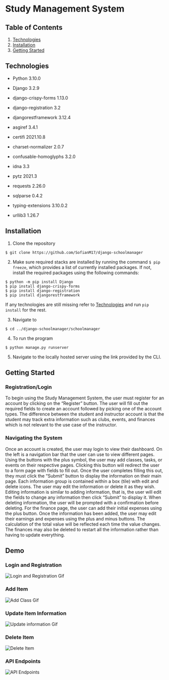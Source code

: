 # Study Management System

## Table of Contents
1. [Technologies](#technologies)
2. [Installation](#installation)
3. [Getting Started](#getting-started)

## Technologies

- Python 3.10.0
- Django 3.2.9
- django-crispy-forms 1.13.0
- django-registration 3.2
- djangorestframework 3.12.4

- asgiref 3.4.1
- certifi 2021.10.8
- charset-normalizer 2.0.7
- confusable-homoglyphs 3.2.0
- idna 3.3
- pytz 2021.3
- requests 2.26.0
- sqlparse 0.4.2
- typing-extensions 3.10.0.2
- urllib3 1.26.7

## Installation

1. Clone the repository
```
$ git clone https://github.com/SofianM17/django-schoolmanager
```

2. Make sure required stacks are installed by running the command ```$ pip freeze```, which provides a list of currently installed packages. If not, install the required packages using the following commands:
```
$ python -m pip install Django
$ pip install django-crispy-forms
$ pip install django-registration
$ pip install djangorestframework
```
If any technologies are still missing refer to [Technologies](#technologies) and run ```pip install``` for the rest.

3. Navigate to
```
$ cd ../django-schoolmanager/schoolmanager
```

4. To run the program
```
$ python manage.py runserver
```

5. Navigate to the locally hosted server using the link provided by the CLI.

## Getting Started

### Registration/Login
To begin using the Study Management System, the user must register for an account by clicking on the “Register” button. The user will fill out the required fields to create an account followed by picking one of the account types. The difference between the student and instructor account is that the student may track extra information such as clubs, events, and finances which is not relevant to the use case of the instructor. 

### Navigating the System
Once an account is created, the user may login to view their dashboard. On the left is a navigation bar that the user can use to view different pages. Using the buttons with the plus symbol, the user may add classes, tasks, or events on their respective pages. Clicking this button will redirect the user to a form page with fields to fill out. Once the user completes filling this out, they must click the “Submit” button to display the information on their main page. Each information group is contained within a box (tile) with edit and delete icons. The user may edit the information or delete it as they wish. Editing information is similar to adding information, that is, the user will edit the fields to change any information then click “Submit” to display it. When deleting information, the user will be prompted with a confirmation before deleting. For the finance page, the user can add their initial expenses using the plus button. Once the information has been added, the user may edit their earnings and expenses using the plus and minus buttons. The calculation of the total value will be reflected each time the value changes. The finances may also be deleted to restart all the information rather than having to update everything.

## Demo
### Login and Registration
![Login and Registration Gif](https://i.gyazo.com/7bc1bee468c4d6191b2988f0607f6c19.gif)
### Add Item
![Add Class Gif](https://i.gyazo.com/08e456e82f8086094436d10148a8825e.gif)
### Update Item Information
![Update information Gif](https://i.gyazo.com/39c15c5dd76e4501f2f44d26717484bd.gif)
### Delete Item
![Delete Item](https://i.gyazo.com/4e560b3dd00ae9d590757de5d26b8c15.gif)
### API Endpoints
![API Endpoints](https://i.gyazo.com/661697585d99539c3700044483217a63.gif)
